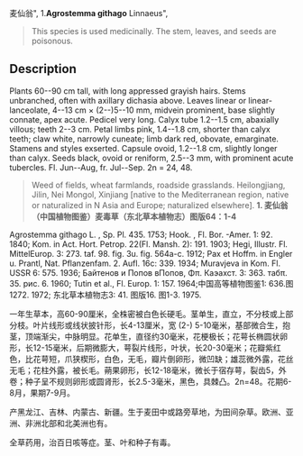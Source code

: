 麦仙翁",
1.**Agrostemma githago** Linnaeus",

> This species is used medicinally. The stem, leaves, and seeds are poisonous.

## Description
Plants 60--90 cm tall, with long appressed grayish hairs. Stems unbranched, often with axillary dichasia above. Leaves linear or linear-lanceolate, 4--13 cm × (2--)5--10 mm, midvein prominent, base slightly connate, apex acute. Pedicel very long. Calyx tube 1.2--1.5 cm, abaxially villous; teeth 2--3 cm. Petal limbs pink, 1.4--1.8 cm, shorter than calyx teeth; claw white, narrowly cuneate; limb dark red, obovate, emarginate. Stamens and styles exserted. Capsule ovoid, 1.2--1.8 cm, slightly longer than calyx. Seeds black, ovoid or reniform, 2.5--3 mm, with prominent acute tubercles. Fl. Jun--Aug, fr. Jul--Sep. 2n = 24, 48.

> Weed of fields, wheat farmlands, roadside grasslands. Heilongjiang, Jilin, Nei Mongol, Xinjiang [native to the Mediterranean region, native or naturalized in N Asia and Europe; naturalized elsewhere].
**1. 麦仙翁（中国植物图鉴）麦毒草（东北草本植物志）图版64：1-4**

Agrostemma githago L. , Sp. Pl. 435. 1753; Hook. , Fl. Bor. -Amer. 1: 92. 1840; Kom. in Act. Hort. Petrop. 22(Fl. Mansh. 2): 191. 1903; Hegi, Illustr. Fl. MittelEurop. 3: 273. taf. 98. fig. 3u. fig. 564a-c. 1912; Pax et Hoffm. in Engler u. Prantl, Nat. Pflanzenfam. 2. Aufl. 16c: 339. 1934; Muravjeva in Kom. Fl. USSR 6: 575. 1936; Байтенов и Попов вПопов, Φπ. Каэахст. 3: 363. табπ. 35. рис. 6. 1960; Tutin et al., Fl. Europ. 1: 157. 1964;中国高等植物图鉴1: 636.图1272. 1972; 东北草本植物志3: 41. 图版16. 图1-3. 1975.

一年生草本，高60-90厘米，全株密被白色长硬毛。茎单生，直立，不分枝或上部分枝。叶片线形或线状披针形，长4-13厘米，宽 (2-) 5-10毫米，基部微合生，抱茎，顶端渐尖，中脉明显。花单生，直径约30毫米，花梗极长；花萼长椭圆状卵形，长12-15毫米，后期微膨大，萼裂片线形，叶状，长20-30毫米；花瓣紫红色，比花萼短，爪狭楔形，白色，无毛，瓣片倒卵形，微凹缺；雄蕊微外露，花丝无毛；花柱外露，被长毛。蒴果卵形，长12-18毫米，微长于宿存萼，裂齿5，外卷；种子呈不规则卵形或圆肾形，长2.5-3毫米，黑色，具棘凸。2n=48。花期6-8月，果期7-9月。

产黑龙江、吉林、内蒙古、新疆。生于麦田中或路旁草地，为田间杂草。欧洲、亚洲、非洲北部和北美洲也有。

全草药用，治百日咳等症。茎、叶和种子有毒。
